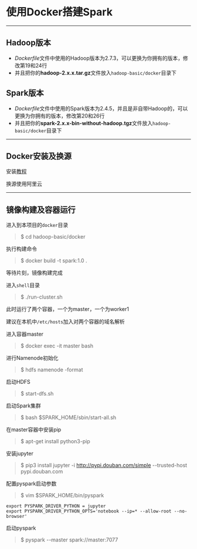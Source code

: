 # 使用Docker搭建Spark

---

## Hadoop版本
- *Dockerfile*文件中使用的Hadoop版本为2.7.3，可以更换为你拥有的版本，修改第19和24行
- 并且把你的**hadoop-2.x.x.tar.gz**文件放入`hadoop-basic/docker`目录下

## Spark版本
- *Dockerfile*文件中使用的Spark版本为2.4.5，并且是非自带Hadoop的，可以更换为你拥有的版本，修改第20和26行
- 并且把你的**spark-2.x.x-bin-without-hadoop.tgz**文件放入`hadoop-basic/docker`目录下

---

## Docker安装及换源

安装[教程](https://docs.docker.com/engine/install/ubuntu/)

换源使用阿里云

---

## 镜像构建及容器运行

进入到本项目的`docker`目录
> $ cd hadoop-basic/docker

执行构建命令
> $ docker build -t spark:1.0 .

等待片刻，镜像构建完成

进入`shell`目录
> $ ./run-cluster.sh

此时运行了两个容器，一个为master，一个为worker1

建议在本机中`/etc/hosts`加入对两个容器的域名解析

进入容器master

> $ docker exec -it master bash

进行Namenode初始化
> $ hdfs namenode -format

启动HDFS
> $ start-dfs.sh

启动Spark集群
> $ bash \$SPARK_HOME/sbin/start-all.sh

在master容器中安装pip

> $ apt-get install python3-pip

安装jupyter

> $ pip3 install jupyter -i http://pypi.douban.com/simple --trusted-host pypi.douban.com

配置pyspark启动参数

> $ vim $SPARK_HOME/bin/pyspark

    export PYSPARK_DRIVER_PYTHON = jupyter
    export PYSPARK_DRIVER_PYTHON_OPTS='notebook --ip=* --allow-root --no-browser'

启动pyspark

> $ pyspark --master spark://master:7077